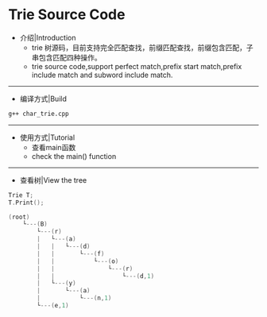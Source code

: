 Trie Source Code
===

* 介绍|Introduction  
  * trie 树源码，目前支持完全匹配查找，前缀匹配查找，前缀包含匹配，子串包含匹配四种操作。  
  * trie source code,support perfect match,prefix start match,prefix include match and subword include match. 

-------

* 编译方式|Build  
 ```bash
 g++ char_trie.cpp 
 ```
-------

* 使用方式|Tutorial  
  * 查看main函数  
  * check the main() function

-------
* 查看树|View the tree
```cpp
Trie T;
T.Print();

(root)
    └---(B)  
        └---(r)  
        |   └---(a)  
        |   |   └---(d)  
        |   |       └---(f)  
        |   |           └---(o)  
        |   |               └---(r)  
        |   |                   └---(d,1)  
        |   └---(y)  
        |       └---(a)  
        |           └---(n,1)  
        └---(e,1)   
```

